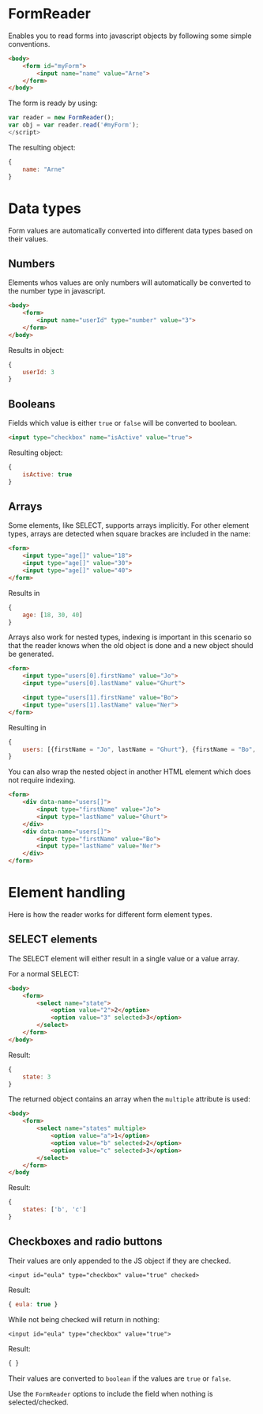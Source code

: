 FormReader
===========

Enables you to read forms into javascript objects by following some simple conventions.

```html
<body>
    <form id="myForm">
        <input name="name" value="Arne">
    </form>
</body>
```

The form is ready by using:

```javascript
var reader = new FormReader();
var obj = var reader.read('#myForm');
</script>
```

The resulting object:

```javascript
{
    name: "Arne"
}
```

# Data types

Form values are automatically converted into different data types based on their values.

## Numbers

Elements whos values are only numbers will automatically be converted to the number type in javascript.

```html
<body>
    <form>
        <input name="userId" type="number" value="3">
    </form>
</body>
```

Results in object:

```javascript
{
    userId: 3
}
```

## Booleans

Fields which value is either `true` or `false` will be converted to boolean.

```html
<input type="checkbox" name="isActive" value="true">
```

Resulting object:

```javascript
{
    isActive: true
}
```

## Arrays

Some elements, like SELECT, supports arrays implicitly. For other element types, arrays are detected when square brackes are included in the name:

```html
<form>
    <input type="age[]" value="18">
    <input type="age[]" value="30">
    <input type="age[]" value="40">    
</form>
```

Results in

```javascript
{
    age: [18, 30, 40]
}
```

Arrays also work for nested types, indexing is important in this scenario so that the reader knows when the old object is done and a new object should be generated.

```html
<form>
    <input type="users[0].firstName" value="Jo">
    <input type="users[0].lastName" value="Ghurt">

    <input type="users[1].firstName" value="Bo">
    <input type="users[1].lastName" value="Ner">
</form>
```

Resulting in

```javascript
{
    users: [{firstName = "Jo", lastName = "Ghurt"}, {firstName = "Bo", lastName = "Ner" }]
}
```

You can also wrap the nested object in another HTML element which does not require indexing.

```html
<form>
    <div data-name="users[]">
        <input type="firstName" value="Jo">
        <input type="lastName" value="Ghurt">
    </div>
    <div data-name="users[]">
        <input type="firstName" value="Bo">
        <input type="lastName" value="Ner">
    </div>
</form>
```

# Element handling

Here is how the reader works for different form element types.

## SELECT elements

The SELECT element will either result in a single value or a value array.

For a normal SELECT:

```html
<body>
    <form>
        <select name="state">
            <option value="2">2</option>
            <option value="3" selected>3</option>
        </select>
    </form>
</body>
```

Result:

```javascript
{
    state: 3
}
```

The returned object contains an array when the `multiple` attribute is used:

```html
<body>
    <form>
        <select name="states" multiple>
            <option value="a">1</option>
            <option value="b" selected>2</option>
            <option value="c" selected>3</option>
        </select>
    </form>
</body
```` 

Result:

```javascript
{
    states: ['b', 'c']
}
```

## Checkboxes and radio buttons

Their values are only appended to the JS object if they are checked.

`<input id="eula" type="checkbox" value="true" checked>` 

Result:
```js
{ eula: true }
```

While not being checked will return in nothing:

`<input id="eula" type="checkbox" value="true">` 

Result:
```js
{ }
```

Their values are converted to `boolean` if the values are `true` or `false`.

Use the `FormReader` options to include the field when nothing is selected/checked.

## 
